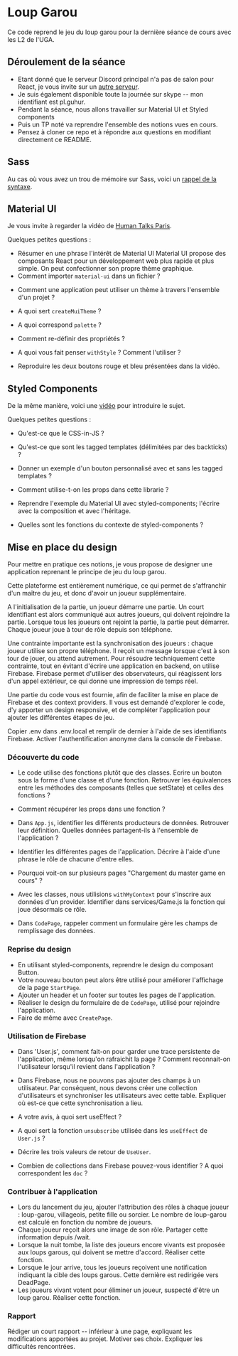 # Loup Garou

Ce code reprend le jeu du loup garou pour la dernière séance de cours avec les L2 de l'UGA.

## Déroulement de la séance

- Etant donné que le serveur Discord principal n'a pas de salon pour React, je vous invite sur un [autre serveur](https://discord.gg/qk3TzeV).
- Je suis également disponible toute la journée sur skype -- mon identifiant est pl.guhur.
- Pendant la séance, nous allons travailler sur Material UI et Styled components
- Puis un TP noté va reprendre l'ensemble des notions vues en cours.
- Pensez à cloner ce repo et à répondre aux questions en modifiant directement ce README.

## Sass

Au cas où vous avez un trou de mémoire sur Sass, voici un [rappel de la syntaxe](https://devhints.io/sass).

## Material UI

Je vous invite à regarder la vidéo de [Human Talks Paris](https://www.youtube.com/watch?v=D3tB_DGgICE).


Quelques petites questions :

- Résumer en une phrase l'intérêt de Material UI
Material UI propose des composants React pour un développement web plus rapide et plus simple. On peut confectionner son propre thème graphique. 
- Comment importer `material-ui` dans un fichier ?
<!-- On importe ses composants: import Button from '@material-ui/core/Button';
import { MuiThemeProvider, createMuiTheme, withStyles } from '@material-ui/core/styles';
import blue from '@material-ui/core/colors/blue' -->
- Comment une application peut utiliser un thème à travers l'ensemble d'un projet ?
<!--  En encapsulant notre application dans un thème provider -->
- A quoi sert `createMuiTheme` ?
<!-- Créer un theme graphique personnalisé pour l'application. -->
- A quoi correspond `palette` ?
<!-- C'est l'attribut qui sert à définir les couleurs. -->
- Comment re-définir des propriétés ?
<!-- Pour redefinir des propriétés on utilise overrides -->
 - A quoi vous fait penser `withStyle` ? Comment l'utiliser ?
<!-- Cela ressemble à un   HOC, il faut importer une feuille de style à l'application: export default withStyles(styles)(Start); -->
- Reproduire les deux boutons rouge et bleu présentées dans la vidéo.
<!-- import React, {Component}  from "react";
import {
  MuiThemeProvider,
  createMuiTheme,
  withStyles
} from "@material-ui/core/styles";

import blue from "@material-ui/core/colors/blue";
import Button from "@material-ui/core/Button";

class App extends Component {
  render() {
    return(
      <MuiThemeProvider theme={theme}>
        <div>
          <Button className={this.props.classes.myLeftButton}>Bleu</Button>
          <Button>Rouge</Button>
        </div>
      </MuiThemeProvider>
      );
  }
}


const styles = {
  myLeftButton: {
    backgroundColor: 'blue'
  }
};

const theme = createMuiTheme({
  palette: {
    primary:blue
  },
  typography: {
    fontSize:15,
    fontFamily:"Arial"
  },
  overrides: {
    MuiButton : {
      root : {
        backgroundColor: "red",
        "&:hover": { backgroundColor : "yellow" }
      }
    }
  }
})




export default withStyles(styles)(App);
 -->


## Styled Components

De la même manière, voici une [vidéo](https://www.youtube.com/watch?v=mS0UKNBh-Ig) pour introduire le sujet.

Quelques petites questions :

- Qu'est-ce que le CSS-in-JS ?
<!-- Ensemble des librairies pour imbriquer du css dans d'autres fichiers JS, il gère des scopes. -->
- Qu'est-ce que sont les tagged templates (délimitées par des backticks) ?
<!-- Ce sont des chaînes de caractères permettant d'intégrer des expressions.-->
- Donner un exemple d'un bouton personnalisé avec et sans les tagged templates ?
<!-- sans tagged templates
btn(['btn1'])
avec tagged templates
btn`btn2`-->
- Comment utilise-t-on les props dans cette librarie ?
<!-- ${props=> props.disable ? 'red' : 'green'}; -->
- Reprendre l'exemple du Material UI avec styled-components; l'écrire avec la composition et avec l'héritage.
<!-- import React, {Component} from 'react';
import styled from 'styled-components'


class App extends Component {
  render() {
    return(
      
        <div>
          <Button disabled={true}>Bleu</Button>
          <Button>Rouge</Button>
        </div>
      
      );
  }
}

const Button = styled.button`
  color:white;
  
  ${props => `
  background-color : ${props.disabled ? 'blue' : 'red'};
  `};
  `
  export default App; -->
- Quelles sont les fonctions du contexte de styled-components ?
<!-- Il permet la gestion d'un thème. On peut surcharger le theme.
On peut combiner les components react avec styled components -->


## Mise en place du design

Pour mettre en pratique ces notions, je vous propose de designer une application reprenant le principe de jeu du loup garou.

Cette plateforme est entièrement numérique, ce qui permet de s'affranchir d'un maître du jeu, et donc d'avoir un joueur supplémentaire.

A l'initialisation de la partie, un joueur démarre une partie. Un court identifiant est alors communiqué aux autres joueurs, qui doivent rejoindre la partie.
Lorsque tous les joueurs ont rejoint la partie, la partie peut démarrer. Chaque joueur joue à tour de rôle depuis son téléphone.

Une contrainte importante est la synchronisation des joueurs : chaque joueur utilise son propre téléphone. Il reçoit un message lorsque c'est à son tour de jouer, ou attend autrement. Pour résoudre techniquement cette contrainte, tout en évitant d'écrire une application en backend, on utilise Firebase. Firebase permet d'utiliser des observateurs, qui réagissent lors d'un appel extérieur, ce qui donne une impression de temps réel.

Une partie du code vous est fournie, afin de faciliter la mise en place de Firebase et des context providers. Il vous est demandé d'explorer le code, d'y apporter un design responsive, et de compléter l'application pour ajouter les différentes étapes de jeu.

Copier .env dans .env.local et remplir de dernier à l'aide de ses identifiants Firebase.
Activer l'authentification anonyme dans la console de Firebase.

### Découverte du code

- Le code utilise des fonctions plutôt que des classes. Ecrire un bouton sous la forme d'une classe et d'une fonction. Retrouver les équivalences entre les méthodes des composants (telles que setState) et celles des fonctions ?

<!--Bouton sous la forme d'une fonction : 

const Bouton = props => (
  <div>
    <button>Toto, {props.name}</button>
  </div>
);


Bouton sous la forme d'une classe :

class Bouton extends Component {
  constructor(props){
    super(props);
    this.state = {
      myState: true;
    }
  }
  
  render() {
    return (
      <div>
        <h1>Toto</h1>
      </div>
    );
  }
}
export default Person;-->

- Comment récupérer les props dans une fonction ?
<!-- En les passant dans les paramètres const function = (props) => {} -->
- Dans `App.js`, identifier les différents producteurs de données. Retrouver leur définition. Quelles données partagent-ils à l'ensemble de l'application ?
<!-- Les différents de données sont Game et User qui partagent les données de firebase -->
- Identifier les différentes pages de l'application. Décrire à l'aide d'une phrase le rôle de chacune d'entre elles.
<!-- StartPage : Menu principal où l'on peut choisir entre créer une nouvelle partie ou en rejoindre une
EndPage : Page de fin, affichage des vainqueurs
CreatePage : Page de création de la partie où on peut ajouter et inviter nos amis, et lancer la partie.
NightPage : Page de la nuit
ResultPage : Page après la nuit affichant les morts
CodePage : Page pour créer un code à envoyer à nos amis pour qu'ils rejoignent
CastPage : Page pour voter contre les autres joueurs
AlivePage : Les personnes vivantes
SpellPage : Page pour la sorcière, utilisation de ses potions
DeadPage : Page qu'un joueur voit lorsqu'il meurt -->
- Pourquoi voit-on sur plusieurs pages "Chargement du master game en cours" ?
<!-- Parce qu'on demande à l'afficher dans Game.js et GameMaster.js -->
- Avec les classes, nous utilisions `withMyContext` pour s'inscrire aux données d'un provider. Identifier dans services/Game.js la fonction qui joue désormais ce rôle.
<!-- const {children} = props;
  return (
    <gameContext.Provider value={{game}}>
      {children}
    </gameContext.Provider>
  );
}; -->
- Dans `CodePage`, rappeler comment un formulaire gère les champs de remplissage des données.
<!-- onChange={e => setName(e.target.value)} -->

### Reprise du design

- En utilisant styled-components, reprendre le design du composant Button.
- Votre nouveau bouton peut alors être utilisé pour améliorer l'affichage de la page `StartPage`.
- Ajouter un header et un footer sur toutes les pages de l'application. 
- Réaliser le design du formulaire de de `CodePage`, utilisé pour rejoindre l'application.
- Faire de même avec `CreatePage`.


### Utilisation de Firebase

- Dans 'User.js', comment fait-on pour garder une trace persistente de l'application, même lorsqu'on rafraichit la page ? Comment reconnait-on l'utilisateur lorsqu'il revient dans l'application ?
<!-- On garde en props le contexte de la session. On reconnait l'utilisateur gra^ce à const doc -->
- Dans Firebase, nous ne pouvons pas ajouter des champs à un utilisateur. Par conséquent, nous devons créer une collection 
d'utilisateurs et synchroniser les utilisateurs avec cette table. Expliquer où est-ce que cette synchronisation a lieu.
<!-- Dans le fichier MasterGame.js export const addPlayer = (name, game) => {
  const players = game.players || [];
  firebase
    .firestore()
    .collection('game')
    .doc(game.id)
    .set({...game, players: [...players, {name}]});
}; -->
- A votre avis, à quoi sert useEffect ?
<!-- useEffect vérifie si un joueur n'a pas déjà créer une partie avant d'en créer une autre -->
- A quoi sert la fonction `unsubscribe` utilisée dans les `useEffect` de `User.js` ?
<!-- Elle permet de ne pas valider l'ajout d'un joueur -->
- Décrire les trois valeurs de retour de `UseUser`.
<!-- error:
    loading:
    user: -->
- Combien de collections dans Firebase pouvez-vous identifier ? A quoi correspondent les `doc` ?

### Contribuer à l'application

- Lors du lancement du jeu, ajouter l'attribution des rôles à chaque joueur : loup-garou, villageois, petite fille ou sorcier. Le nombre de loup-garou est calculé en fonction du nombre de joueurs.
- Chaque joueur reçoit alors une image de son rôle. Partager cette information depuis /wait.
- Lorsque la nuit tombe, la liste des joueurs encore vivants est proposée aux  loups garous, qui doivent se mettre d'accord. Réaliser cette fonction.
- Lorsque le jour arrive, tous les joueurs reçoivent une notification indiquant la cible des loups garous. Cette dernière est redirigée vers DeadPage.
- Les joueurs vivant votent pour éliminer un joueur, suspecté d'être un loup garou. Réaliser cette fonction.

### Rapport

Rédiger un court rapport -- inférieur à une page, expliquant les modifications apportées au projet. Motiver ses choix. Expliquer les difficultés rencontrées.

